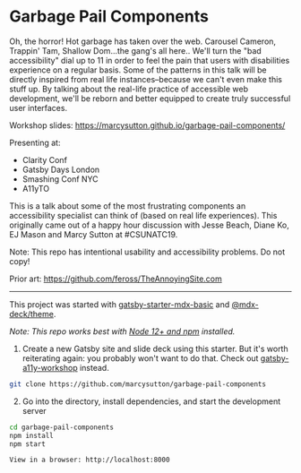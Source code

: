 # Garbage Pail Components

Oh, the horror! Hot garbage has taken over the web. Carousel Cameron, Trappin' Tam, Shallow Dom...the gang's all here.. We'll turn the "bad accessibility" dial up to 11 in order to feel the pain that users with disabilities experience on a regular basis. Some of the patterns in this talk will be directly inspired from real life instances–because we can't even make this stuff up. By talking about the real-life practice of accessible web development, we'll be reborn and better equipped to create truly successful user interfaces.

Workshop slides: https://marcysutton.github.io/garbage-pail-components/

Presenting at:

- Clarity Conf
- Gatsby Days London
- Smashing Conf NYC
- A11yTO

This is a talk about some of the most frustrating components an accessibility specialist can think of (based on real life experiences). This originally came out of a happy hour discussion with Jesse Beach, Diane Ko, EJ Mason and Marcy Sutton at #CSUNATC19.

Note: This repo has intentional usability and accessibility problems. Do not copy!

Prior art: https://github.com/feross/TheAnnoyingSite.com

---

This project was started with [gatsby-starter-mdx-basic](https://github.com/christopherbiscardi/gatsby-starter-mdx-basic) and [@mdx-deck/theme](https://github.com/jxnblk/mdx-deck/tree/master/packages/gatsby-theme).

_Note: This repo works best with [Node 12+ and npm](https://nodejs.org) installed._

1. Create a new Gatsby site and slide deck using this starter. But it's worth reiterating again: you probably won't want to do that. Check out [gatsby-a11y-workshop](https://github.com/marcysutton/gatsby-a11y-workshop) instead.
 
```sh
git clone https://github.com/marcysutton/garbage-pail-components
```

2. Go into the directory, install dependencies, and start the development server

```sh
cd garbage-pail-components
npm install
npm start
```

    View in a browser: http://localhost:8000
